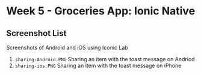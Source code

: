 # Week 5 - Groceries App: Ionic Native

## Screenshot List

Screenshots of Android and iOS using Iconic Lab

1. `sharing-Android.PNG` Sharing an item with the toast message on Andriod
2. `sharing-ios.PNG` Sharing an item with the toast message on iPhone
